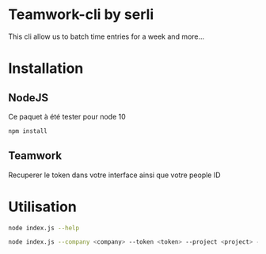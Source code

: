 # Teamwork-cli by serli
This cli allow us to batch time entries for a week and more...

# Installation

## NodeJS

Ce paquet à été tester pour node 10

```bash
npm install
```

## Teamwork

Recuperer le token dans votre interface ainsi que votre people ID

# Utilisation

```bash
node index.js --help
```

```bash
node index.js --company <company> --token <token> --project <project> --id <id> --action filltime_for_week --todo-item <todoitem> --date <date>
```